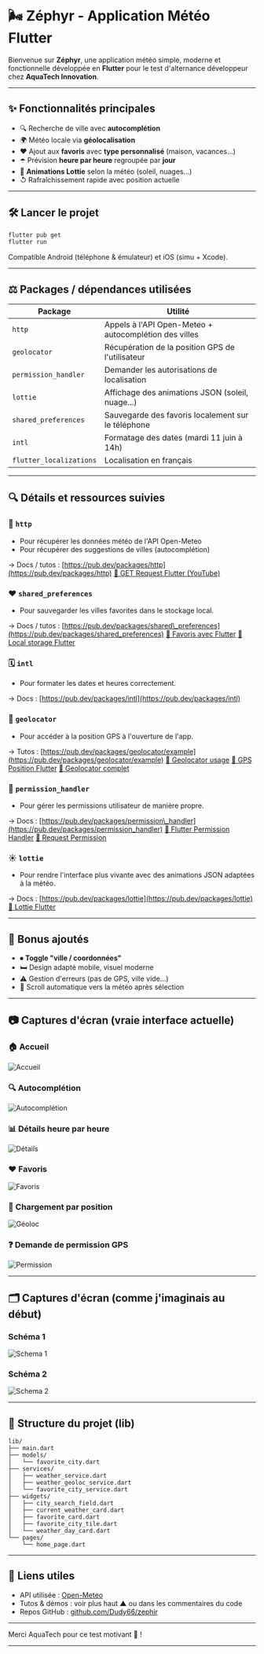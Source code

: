 # 🌬️ Zéphyr - Application Météo Flutter

Bienvenue sur **Zéphyr**, une application météo simple, moderne et fonctionnelle développée en **Flutter** pour le test d'alternance développeur chez **AquaTech Innovation**.

---

## ✨ Fonctionnalités principales

* 🔍 Recherche de ville avec **autocomplétion**
* 🌍 Météo locale via **géolocalisation**
* ❤️ Ajout aux **favoris** avec **type personnalisé** (maison, vacances...)
* ☂️ Prévision **heure par heure** regroupée par **jour**
* 🌌 **Animations Lottie** selon la météo (soleil, nuages...)
* ↺ Rafraîchissement rapide avec position actuelle

---

## 🛠️ Lancer le projet

```bash
flutter pub get
flutter run
```

Compatible Android (téléphone & émulateur) et iOS (simu + Xcode).

---

## ⚖️ Packages / dépendances utilisées

| Package                 | Utilité                                               |
| ----------------------- | ----------------------------------------------------- |
| `http`                  | Appels à l'API Open-Meteo + autocomplétion des villes |
| `geolocator`            | Récupération de la position GPS de l'utilisateur      |
| `permission_handler`    | Demander les autorisations de localisation            |
| `lottie`                | Affichage des animations JSON (soleil, nuage...)      |
| `shared_preferences`    | Sauvegarde des favoris localement sur le téléphone    |
| `intl`                  | Formatage des dates (mardi 11 juin à 14h)             |
| `flutter_localizations` | Localisation en français                              |

---

## 🔍 Détails et ressources suivies

### 🚀 `http`

* Pour récupérer les données météo de l'API Open-Meteo
* Pour récupérer des suggestions de villes (autocomplétion)

→ Docs / tutos :
[https://pub.dev/packages/http](https://pub.dev/packages/http)
[🎥 GET Request Flutter (YouTube)](https://www.youtube.com/watch?v=8Tu9Gjs3xcM)

### ❤️ `shared_preferences`

* Pour sauvegarder les villes favorites dans le stockage local.

→ Docs / tutos :
[https://pub.dev/packages/shared\_preferences](https://pub.dev/packages/shared_preferences)
[🎥 Favoris avec Flutter](https://www.youtube.com/watch?v=Ccd5fIrCDSY)
[🎥 Local storage Flutter](https://www.youtube.com/watch?v=O72HfMS19F0)

### 🗓 `intl`

* Pour formater les dates et heures correctement.

→ Docs :
[https://pub.dev/packages/intl](https://pub.dev/packages/intl)

### 📍 `geolocator`

* Pour accéder à la position GPS à l'ouverture de l'app.

→ Tutos :
[https://pub.dev/packages/geolocator/example](https://pub.dev/packages/geolocator/example)
[🎥 Geolocator usage](https://www.youtube.com/watch?v=bpKxAPm1Cig)
[🎥 GPS Position Flutter](https://www.youtube.com/watch?v=BkBQ5A0SQmM)
[🎥 Geolocator complet](https://www.youtube.com/watch?v=BKTGE2gy4Kw)

### 🔐 `permission_handler`

* Pour gérer les permissions utilisateur de manière propre.

→ Docs :
[https://pub.dev/packages/permission\_handler](https://pub.dev/packages/permission_handler)
[🎥 Flutter Permission Handler](https://www.youtube.com/watch?v=XJlMxUcO1K4)
[🎥 Request Permission](https://www.youtube.com/watch?v=N7APZJAsx_4)

### ☀️ `lottie`

* Pour rendre l'interface plus vivante avec des animations JSON adaptées à la météo.

→ Docs :
[https://pub.dev/packages/lottie](https://pub.dev/packages/lottie)
[🎥 Lottie Flutter](https://www.youtube.com/watch?v=FjqMIy803yQ)

---

## 🌟 Bonus ajoutés

* ⏺ **Toggle "ville / coordonnées"**
* 🛏️ Design adapté mobile, visuel moderne
* ⚠️ Gestion d'erreurs (pas de GPS, ville vide...)
* 🔄 Scroll automatique vers la météo après sélection

---

## 📷 Captures d'écran (vraie interface actuelle)

### 🏠 Accueil

![Accueil](https://raw.githubusercontent.com/Dudy66/zephir/main/screenshots/Acceuil.png)

### 🔍 Autocomplétion

![Autocomplétion](https://raw.githubusercontent.com/Dudy66/zephir/main/screenshots/autocomplete.png)

### 📊 Détails heure par heure

![Détails](https://raw.githubusercontent.com/Dudy66/zephir/main/screenshots/heure_par_heure.png)

### ❤️ Favoris

![Favoris](https://raw.githubusercontent.com/Dudy66/zephir/main/screenshots/card_details.png)

### 📍 Chargement par position

![Géoloc](https://raw.githubusercontent.com/Dudy66/zephir/main/screenshots/chargement_position.png)

### ❓ Demande de permission GPS

![Permission](https://raw.githubusercontent.com/Dudy66/zephir/main/screenshots/demande_geoloc.png)

---

## 🗂️ Captures d'écran (comme j'imaginais au début)

### Schéma 1

![Schema 1](https://raw.githubusercontent.com/Dudy66/zephir/main/screenshots/schema_1.png)

### Schéma 2

![Schema 2](https://raw.githubusercontent.com/Dudy66/zephir/main/screenshots/schema_2.png)

---

## 📁 Structure du projet (lib)

```
lib/
├── main.dart
├── models/
│   └── favorite_city.dart
├── services/
│   ├── weather_service.dart
│   ├── weather_geoloc_service.dart
│   └── favorite_city_service.dart
├── widgets/
│   ├── city_search_field.dart
│   ├── current_weather_card.dart
│   ├── favorite_card.dart
│   ├── favorite_city_tile.dart
│   └── weather_day_card.dart
└── pages/
    └── home_page.dart
```

---

## 📶 Liens utiles

* API utilisée : [Open-Meteo](https://open-meteo.com/)
* Tutos & démos : voir plus haut ▲ ou dans les commentaires du code
* Repos GitHub : [github.com/Dudy66/zephir](https://github.com/Dudy66/zephir)

---

Merci AquaTech pour ce test motivant 🙏 !

---
